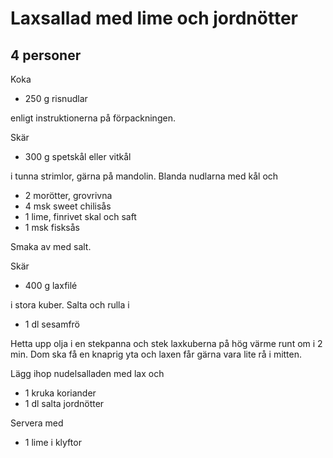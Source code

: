 # Laxsallad med lime och jordnötter
## 4 personer

Koka

- 250 g risnudlar

enligt instruktionerna på förpackningen.

Skär

- 300 g spetskål eller vitkål

i tunna strimlor, gärna på mandolin. Blanda nudlarna med kål och

- 2 morötter, grovrivna
- 4 msk sweet chilisås
- 1 lime, finrivet skal och saft
- 1 msk fisksås

Smaka av med salt.

Skär

- 400 g laxfilé

i stora kuber. Salta och rulla i

- 1 dl sesamfrö

Hetta upp olja i en stekpanna och stek laxkuberna på hög värme runt om i 2 min. Dom ska få en knaprig yta och laxen får gärna vara lite rå i mitten.

Lägg ihop nudelsalladen med lax och

- 1 kruka koriander
- 1 dl salta jordnötter

Servera med

- 1 lime i klyftor